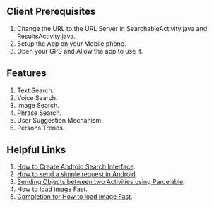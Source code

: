 ## Client Prerequisites
1. Change the URL to the URL Server in SearchableActivity.java and ResultsActivity.java.
2. Setup the App on your Mobile phone.
3. Open your GPS and Allow the app to use it.

## Features
1. Text Search.
2. Voice Search.
3. Image Search.
4. Phrase Search.
5. User Suggestion Mechanism.
6. Persons Trends.

## Helpful Links
1. [How to Create Android Search Interface](https://developer.android.com/guide/topics/search/search-dialog).
2. [How to send a simple request in Android](https://developer.android.com/training/volley/simple.html).
3. [Sending Objects between two Activities using Parcelable](https://www.vogella.com/tutorials/AndroidParcelable/article.html).
4. [How to load image Fast](https://stackoverflow.com/questions/43156864/bitmap-loading-very-slow/43156914).
5. [Completion for How to load image Fast](https://github.com/bumptech/glide).
